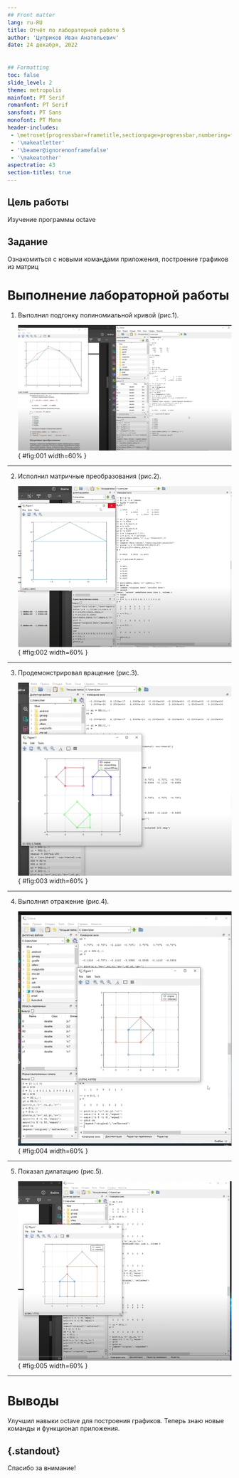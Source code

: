 ```yaml
---
## Front matter
lang: ru-RU
title: Отчёт по лабораторной работе 5
author: 'Цуприков Иван Анатольевич'
date: 24 декабря, 2022


## Formatting
toc: false
slide_level: 2
theme: metropolis
mainfont: PT Serif
romanfont: PT Serif
sansfont: PT Sans
monofont: PT Mono
header-includes: 
 - \metroset{progressbar=frametitle,sectionpage=progressbar,numbering=fraction}
 - '\makeatletter'
 - '\beamer@ignorenonframefalse'
 - '\makeatother'
aspectratio: 43
section-titles: true
---
```


## Цель работы

Изучение программы octave

## Задание

Ознакомиться с новыми командами приложения, построение графиков из матриц

# Выполнение лабораторной работы

1. Выполнил подгонку полиномиальной кривой (рис.1).

   ![рис.1. Подгонка полиномиальной кривой](images/1.png){ #fig:001 width=60% }

---

2. Исполнил матричные преобразования (рис.2).

   ![рис.2. Матричные преобразования](images/2.png){ #fig:002 width=60% }

---

3. Продемонстрировал вращение (рис.3).

   ![рис.3. Вращение](images/3.png){ #fig:003 width=60% }

---

4. Выполнил отражение (рис.4).

   ![рис.4. Отражение](images/4.png){ #fig:004 width=60% }

---

5. Показал дилатацию (рис.5).

   ![рис.5. Дилатация](images/5.png){ #fig:005 width=60% }

---

# Выводы

Улучшил навыки octave для построения графиков.
Теперь знаю новые команды и функционал приложения.

## {.standout}

Спасибо за внимание!

